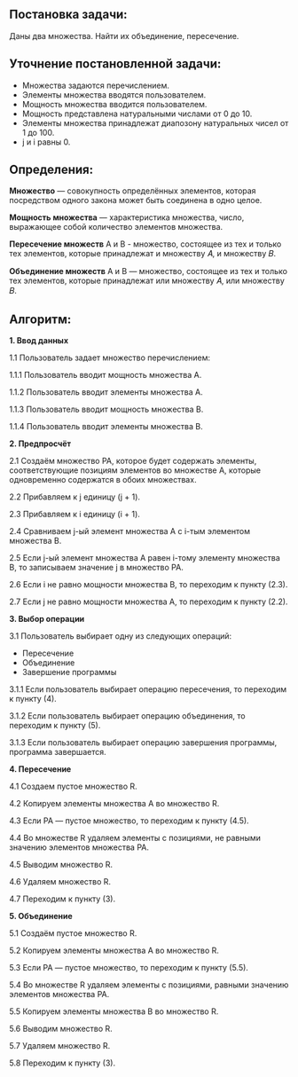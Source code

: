 ## Постановка задачи:

Даны два множества. Найти их объединение, пересечение. 

## Уточнение постановленной задачи:

- Множества задаются перечислением.
- Элементы множества вводятся пользователем. 
- Мощность множества вводится пользователем. 
- Мощность представлена натуральными числами от 0 до 10.
- Элементы множества принадлежат диапозону натуральных чисел от 1 до 100.
- j и i равны 0. 


## Определения:

**Множество** — совокупность определённых элементов, которая посредством одного закона может быть соединена в одно целое.

**Мощность множества** — характеристика множества, число, выражающее собой количество элементов множества. 

**Пересечение множеств** А и В - множество, состоящее из
тех и только тех элементов, которые принадлежат и множеству 𝐴, и множеству 𝐵.

**Объединение множеств** А и В — множество,
состоящее из тех и только тех элементов, которые принадлежат или множеству 𝐴, или
множеству 𝐵. 


## Алгоритм:

**1. Ввод данных**

1.1 Пользователь задает множество перечислением:

1.1.1 Пользователь вводит мощность множества А.

1.1.2 Пользователь вводит элементы множества А.

1.1.3 Пользователь вводит мощность множества В.

1.1.4 Пользователь вводит элементы множества В.


**2. Предпросчёт**

2.1 Создаём множество PA, которое будет содержать элементы, соответствующие позициям элементов во множестве A, которые одновременно содержатся в обоих множествах.

2.2 Прибавляем к j единицу (j + 1).

2.3 Прибавляем к i единицу (i + 1).

2.4 Сравниваем j-ый элемент множества A с i-тым элементом множества B.

2.5 Если j-ый элемент множества A равен i-тому элементу множества B, то записываем значение j в множество PA.

2.6 Если i не равно мощности множества B, то переходим к пункту (2.3).

2.7 Если j не равно мощности множества A, то переходим к пункту (2.2).

**3. Выбор операции**

3.1 Пользователь выбирает одну из следующих операций:

- Пересечение
- Объединение
- Завершение программы

3.1.1 Если пользователь выбирает операцию пересечения, то переходим к пункту (4).

3.1.2 Если пользователь выбирает операцию объединения, то переходим к пункту (5).

3.1.3 Если пользователь выбирает операцию завершения программы, программа завершается.

**4. Пересечение**

4.1 Создаем пустое множество R. 

4.2 Копируем элементы множества A во множество R. 

4.3 Если PA — пустое множество, то переходим к пункту (4.5).

4.4 Во множестве R удаляем элементы с позициями, не равными значению элементов множества PA.

4.5 Выводим множество R.

4.6 Удаляем множество R.

4.7 Переходим к пункту (3).


**5. Объединение**

5.1 Создаём пустое множество R.

5.2 Копируем элементы множества A во множество R.

5.3 Если PA — пустое множество, то переходим к пункту (5.5).
    
5.4 Во множестве R удаляем элементы с позициями, равными значению элементов множества PA.

5.5 Копируем элементы множества B во множество R.

5.6 Выводим множество R.

5.7 Удаляем множество R.

5.8 Переходим к пункту (3).

 

 
